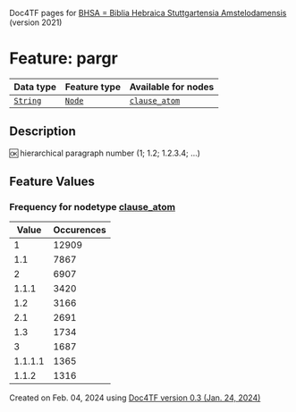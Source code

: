 Doc4TF pages for [BHSA = Biblia Hebraica Stuttgartensia Amstelodamensis](https://github.com/etcbc/BHSA/tree/master/tf) (version 2021)
# Feature: pargr
Data type|Feature type|Available for nodes
---|---|---
[`String`](featurebydatatype.md#string)|[`Node`](featurebytype.md#node)| [`clause_atom`](featurebynodetype.md#clause_atom) 
## Description
🆗 hierarchical paragraph number (1; 1.2; 1.2.3.4; ...)
## Feature Values
### Frequency for nodetype [clause_atom](featurebynodetype.md#clause_atom)
Value|Occurences
---|---
1|12909
1.1|7867
2|6907
1.1.1|3420
1.2|3166
2.1|2691
1.3|1734
3|1687
1.1.1.1|1365
1.1.2|1316
 

Created on Feb. 04, 2024 using [Doc4TF  version 0.3 (Jan. 24, 2024)](https://github.com/tonyjurg/Doc4TF) 